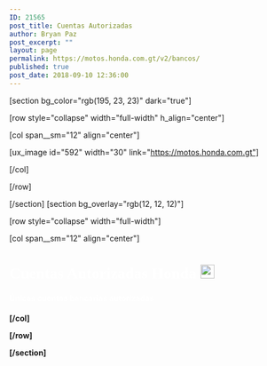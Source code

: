 ```yaml
---
ID: 21565
post_title: Cuentas Autorizadas
author: Bryan Paz
post_excerpt: ""
layout: page
permalink: https://motos.honda.com.gt/v2/bancos/
published: true
post_date: 2018-09-10 12:36:00
---
```

[section bg_color="rgb(195, 23, 23)" dark="true"]

[row style="collapse" width="full-width" h_align="center"]

[col span__sm="12" align="center"]

[ux_image id="592" width="30" link="https://motos.honda.com.gt"]


[/col]

[/row]

[/section]
[section bg_overlay="rgb(12, 12, 12)"]

[row style="collapse" width="full-width"]

[col span__sm="12" align="center"]

<h1 style="color:white; font-family:century gothic;">Cuentas Autorizadas Honda <img src="https://motos.honda.com.gt/v2/wp-content/uploads/2018/09/1495368559287.png" height="auto" width="25px"></h1><h4 style="color:white">Únicas cuentas bancarias autorizadas<h4>

[/col]

[/row]

[/section]